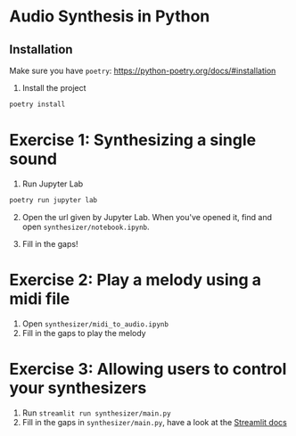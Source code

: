 # Audio Synthesis in Python

## Installation

Make sure you have `poetry`: https://python-poetry.org/docs/#installation

1. Install the project
```sh
poetry install
``` 


# Exercise 1: Synthesizing a single sound
1. Run Jupyter Lab
```sh
poetry run jupyter lab
``` 

2. Open the url given by Jupyter Lab. When you've opened it, find and open `synthesizer/notebook.ipynb`.

3. Fill in the gaps!


# Exercise 2: Play a melody using a midi file
1. Open `synthesizer/midi_to_audio.ipynb`
2. Fill in the gaps to play the melody


# Exercise 3: Allowing users to control your synthesizers
1. Run `streamlit run synthesizer/main.py`
2. Fill in the gaps in `synthesizer/main.py`, have a look at the [Streamlit docs](https://docs.streamlit.io/library/get-started/create-an-app)

